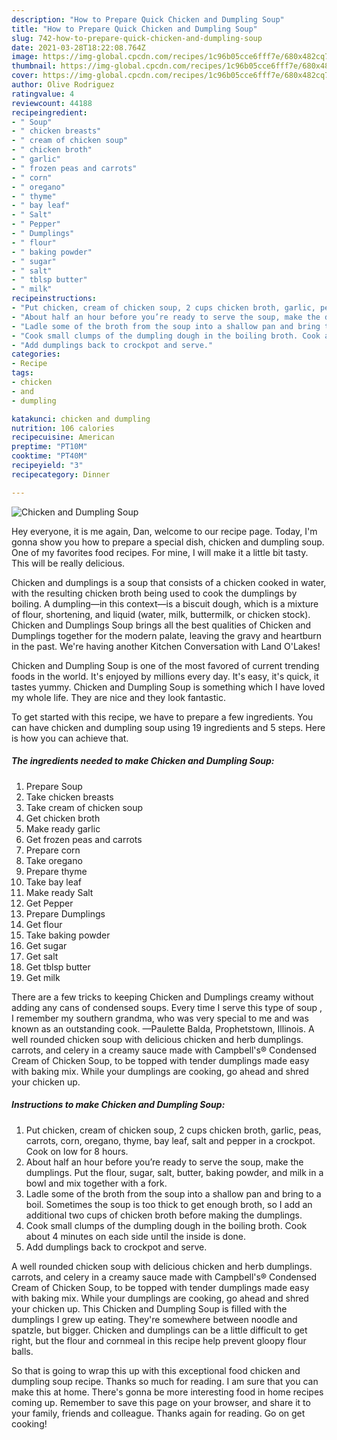 ```yaml
---
description: "How to Prepare Quick Chicken and Dumpling Soup"
title: "How to Prepare Quick Chicken and Dumpling Soup"
slug: 742-how-to-prepare-quick-chicken-and-dumpling-soup
date: 2021-03-28T18:22:08.764Z
image: https://img-global.cpcdn.com/recipes/1c96b05cce6fff7e/680x482cq70/chicken-and-dumpling-soup-recipe-main-photo.jpg
thumbnail: https://img-global.cpcdn.com/recipes/1c96b05cce6fff7e/680x482cq70/chicken-and-dumpling-soup-recipe-main-photo.jpg
cover: https://img-global.cpcdn.com/recipes/1c96b05cce6fff7e/680x482cq70/chicken-and-dumpling-soup-recipe-main-photo.jpg
author: Olive Rodriguez
ratingvalue: 4
reviewcount: 44188
recipeingredient:
- " Soup"
- " chicken breasts"
- " cream of chicken soup"
- " chicken broth"
- " garlic"
- " frozen peas and carrots"
- " corn"
- " oregano"
- " thyme"
- " bay leaf"
- " Salt"
- " Pepper"
- " Dumplings"
- " flour"
- " baking powder"
- " sugar"
- " salt"
- " tblsp butter"
- " milk"
recipeinstructions:
- "Put chicken, cream of chicken soup, 2 cups chicken broth, garlic, peas, carrots, corn, oregano, thyme, bay leaf, salt and pepper in a crockpot. Cook on low for 8 hours."
- "About half an hour before you’re ready to serve the soup, make the dumplings. Put the flour, sugar, salt, butter, baking powder, and milk in a bowl and mix together with a fork."
- "Ladle some of the broth from the soup into a shallow pan and bring to a boil. Sometimes the soup is too thick to get enough broth, so I add an additional two cups of chicken broth before making the dumplings."
- "Cook small clumps of the dumpling dough in the boiling broth. Cook about 4 minutes on each side until the inside is done."
- "Add dumplings back to crockpot and serve."
categories:
- Recipe
tags:
- chicken
- and
- dumpling

katakunci: chicken and dumpling 
nutrition: 106 calories
recipecuisine: American
preptime: "PT10M"
cooktime: "PT40M"
recipeyield: "3"
recipecategory: Dinner

---
```



![Chicken and Dumpling Soup](https://img-global.cpcdn.com/recipes/1c96b05cce6fff7e/680x482cq70/chicken-and-dumpling-soup-recipe-main-photo.jpg)

Hey everyone, it is me again, Dan, welcome to our recipe page. Today, I'm gonna show you how to prepare a special dish, chicken and dumpling soup. One of my favorites food recipes. For mine, I will make it a little bit tasty. This will be really delicious.

Chicken and dumplings is a soup that consists of a chicken cooked in water, with the resulting chicken broth being used to cook the dumplings by boiling. A dumpling—in this context—is a biscuit dough, which is a mixture of flour, shortening, and liquid (water, milk, buttermilk, or chicken stock). Chicken and Dumplings Soup brings all the best qualities of Chicken and Dumplings together for the modern palate, leaving the gravy and heartburn in the past. We&#39;re having another Kitchen Conversation with Land O&#39;Lakes!

Chicken and Dumpling Soup is one of the most favored of current trending foods in the world. It's enjoyed by millions every day. It's easy, it's quick, it tastes yummy. Chicken and Dumpling Soup is something which I have loved my whole life. They are nice and they look fantastic.


To get started with this recipe, we have to prepare a few ingredients. You can have chicken and dumpling soup using 19 ingredients and 5 steps. Here is how you can achieve that.

<!--inarticleads1-->

##### The ingredients needed to make Chicken and Dumpling Soup:

1. Prepare  Soup
1. Take  chicken breasts
1. Take  cream of chicken soup
1. Get  chicken broth
1. Make ready  garlic
1. Get  frozen peas and carrots
1. Prepare  corn
1. Take  oregano
1. Prepare  thyme
1. Take  bay leaf
1. Make ready  Salt
1. Get  Pepper
1. Prepare  Dumplings
1. Get  flour
1. Take  baking powder
1. Get  sugar
1. Get  salt
1. Get  tblsp butter
1. Get  milk


There are a few tricks to keeping Chicken and Dumplings creamy without adding any cans of condensed soups. Every time I serve this type of soup , I remember my southern grandma, who was very special to me and was known as an outstanding cook. —Paulette Balda, Prophetstown, Illinois. A well rounded chicken soup with delicious chicken and herb dumplings. carrots, and celery in a creamy sauce made with Campbell&#39;s® Condensed Cream of Chicken Soup, to be topped with tender dumplings made easy with baking mix. While your dumplings are cooking, go ahead and shred your chicken up. 

<!--inarticleads2-->

##### Instructions to make Chicken and Dumpling Soup:

1. Put chicken, cream of chicken soup, 2 cups chicken broth, garlic, peas, carrots, corn, oregano, thyme, bay leaf, salt and pepper in a crockpot. Cook on low for 8 hours.
1. About half an hour before you’re ready to serve the soup, make the dumplings. Put the flour, sugar, salt, butter, baking powder, and milk in a bowl and mix together with a fork.
1. Ladle some of the broth from the soup into a shallow pan and bring to a boil. Sometimes the soup is too thick to get enough broth, so I add an additional two cups of chicken broth before making the dumplings.
1. Cook small clumps of the dumpling dough in the boiling broth. Cook about 4 minutes on each side until the inside is done.
1. Add dumplings back to crockpot and serve.


A well rounded chicken soup with delicious chicken and herb dumplings. carrots, and celery in a creamy sauce made with Campbell&#39;s® Condensed Cream of Chicken Soup, to be topped with tender dumplings made easy with baking mix. While your dumplings are cooking, go ahead and shred your chicken up. This Chicken and Dumpling Soup is filled with the dumplings I grew up eating. They&#39;re somewhere between noodle and spatzle, but bigger. Chicken and dumplings can be a little difficult to get right, but the flour and cornmeal in this recipe help prevent gloopy flour balls. 

So that is going to wrap this up with this exceptional food chicken and dumpling soup recipe. Thanks so much for reading. I am sure that you can make this at home. There's gonna be more interesting food in home recipes coming up. Remember to save this page on your browser, and share it to your family, friends and colleague. Thanks again for reading. Go on get cooking!
